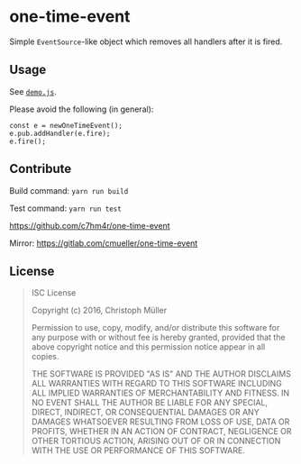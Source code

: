 # one-time-event

Simple `EventSource`-like object which removes all handlers after it is fired.

## Usage

See [`demo.js`](https://github.com/c7hm4r/one-time-event/blob/master/demo.js).

Please avoid the following (in general):

    const e = newOneTimeEvent();
    e.pub.addHandler(e.fire);
    e.fire();

## Contribute

Build command: `yarn run build`

Test command: `yarn run test`

https://github.com/c7hm4r/one-time-event

Mirror: https://gitlab.com/cmueller/one-time-event

## License

> ISC License
> 
> Copyright (c) 2016, Christoph Müller
> 
> Permission to use, copy, modify, and/or distribute this software for any purpose with or without fee is hereby granted, provided that the above copyright notice and this permission notice appear in all copies.
> 
> THE SOFTWARE IS PROVIDED "AS IS" AND THE AUTHOR DISCLAIMS ALL WARRANTIES WITH REGARD TO THIS SOFTWARE INCLUDING ALL IMPLIED WARRANTIES OF MERCHANTABILITY AND FITNESS. IN NO EVENT SHALL THE AUTHOR BE LIABLE FOR ANY SPECIAL, DIRECT, INDIRECT, OR CONSEQUENTIAL DAMAGES OR ANY DAMAGES WHATSOEVER RESULTING FROM LOSS OF USE, DATA OR PROFITS, WHETHER IN AN ACTION OF CONTRACT, NEGLIGENCE OR OTHER TORTIOUS ACTION, ARISING OUT OF OR IN CONNECTION WITH THE USE OR PERFORMANCE OF THIS SOFTWARE.
